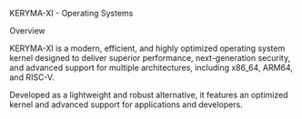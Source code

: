 KERYMA-XI - Operating Systems

Overview

KERYMA-XI is a modern, efficient, and highly optimized operating system kernel designed to deliver superior performance, next-generation security, and advanced support for multiple architectures, including x86_64, ARM64, and RISC-V.

Developed as a lightweight and robust alternative, it features an optimized kernel and advanced support for applications and developers.

